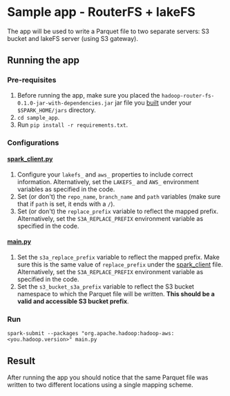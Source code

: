 # Sample app - RouterFS + lakeFS

The app will be used to write a Parquet file to two separate servers: S3 bucket and lakeFS server (using S3 gateway).

## Running the app

### Pre-requisites

1. Before running the app, make sure you placed the `hadoop-router-fs-0.1.0-jar-with-dependencies.jar` jar file you [built](../README.md#build-instructions) under your `$SPARK_HOME/jars` directory.
2. `cd sample_app`.
3. Run `pip install -r requirements.txt`.

### Configurations

#### [spark_client.py](spark_client.py)

1. Configure your `lakefs_` and `aws_` properties to include correct information. Alternatively, set the `LAKEFS_` and `AWS_` environment variables as specified in the code.
2. Set (or don't) the `repo_name`, `branch_name` and `path` variables (make sure that if `path` is set, it ends with a `/`).
3. Set (or don't) the `replace_prefix` variable to reflect the mapped prefix. Alternatively, set the `S3A_REPLACE_PREFIX` environment variable as specified in the code. 

#### [main.py](main.py)

1. Set the `s3a_replace_prefix` variable to reflect the mapped prefix. Make sure this is the same value of `replace_prefix` under the [spark_client](spark_client.py) file. Alternatively, set the `S3A_REPLACE_PREFIX` environment variable as specified in the code.
2. Set the `s3_bucket_s3a_prefix` variable to reflect the S3 bucket namespace to which the Parquet file will be written. **This should be a valid and accessible S3 bucket prefix**.

### Run

`spark-submit --packages "org.apache.hadoop:hadoop-aws:<you.hadoop.version>" main.py`

## Result

After running the app you should notice that the same Parquet file was written to two different locations using a single mapping scheme.